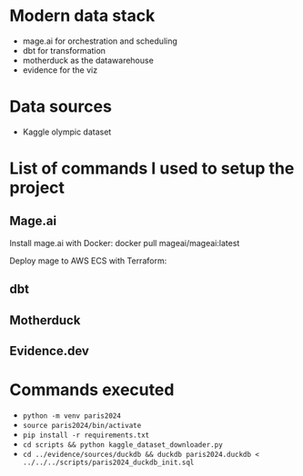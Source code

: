 # Modern data stack

- mage.ai for orchestration and scheduling
- dbt for transformation
- motherduck as the datawarehouse
- evidence for the viz

# Data sources
- Kaggle olympic dataset

# List of commands I used to setup the project

## Mage.ai

Install mage.ai with Docker: docker pull mageai/mageai:latest

Deploy mage to AWS ECS with Terraform:

## dbt

## Motherduck

## Evidence.dev

# Commands executed

- `python -m venv paris2024`
- `source paris2024/bin/activate`
- `pip install -r requirements.txt`
- `cd scripts && python kaggle_dataset_downloader.py`
- `cd ../evidence/sources/duckdb && duckdb paris2024.duckdb < ../../../scripts/paris2024_duckdb_init.sql`